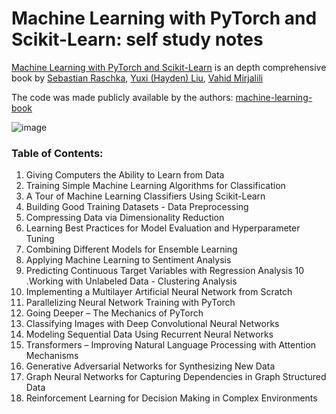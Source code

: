 # **Machine Learning with PyTorch and Scikit-Learn: self study notes**
[Machine Learning with PyTorch and Scikit-Learn](https://www.amazon.it/Machine-Learning-PyTorch-Scikit-Learn-learning/dp/1801819319/ref=sr_1_1?__mk_it_IT=%C3%85M%C3%85%C5%BD%C3%95%C3%91&crid=198UUFR2XH95K&dib=eyJ2IjoiMSJ9.4Z8JfPFP7t9MJeaCTKmw3stw4djQ4baY6ayTdubfs7YjYGYO41ZM1eRCR4p8ewgX0p4-qVve3QrNAmbVZ8v84EcWlMYjxiI_hTCsVXSYPeXlIEgakm99duqFLBqXoWJFjCxBPMx5pZLVTXzlEQtozG-yeSVuPSo-UPF1Ols0vddv1RoAW5N0HLT8qmqDUqHRFKE1L_KR2vK0rZpmob2gg4z5_Vcew9zDsegqDYRKq5Q.mIoytnzmF3vY9g8tuIEG3SPedsNnDyb0v8TLQZ1lIds&dib_tag=se&keywords=Sebastian+Raschka&qid=1712225896&s=books&sprefix=sebastian+raschka%2Cstripbooks%2C161&sr=1-1#books-entity-teaser) is an depth comprehensive book by [Sebastian Raschka](https://sebastianraschka.com/), [Yuxi (Hayden) Liu](https://www.amazon.it/stores/Yuxi-%28Hayden%29-Liu/author/B073BQZXMT?ref=lp_508738031_1_11&isDramIntegrated=true&shoppingPortalEnabled=true), [Vahid Mirjalili](https://vahidmirjalili.com/)

The code was made publicly available by the authors: [machine-learning-book](https://github.com/rasbt/machine-learning-book)


![image](https://github.com/Kmohamedalie/Machine-Learning-with-PyTorch-and-Scikit-Learn/assets/63104472/682a6e49-e613-42c3-84dd-95a0ccc52e3f)


### **Table of Contents:**
1. Giving Computers the Ability to Learn from Data
2. Training Simple Machine Learning Algorithms for Classification
3. A Tour of Machine Learning Classifiers Using Scikit-Learn
4. Building Good Training Datasets - Data Preprocessing
5. Compressing Data via Dimensionality Reduction
6. Learning Best Practices for Model Evaluation and Hyperparameter Tuning
7. Combining Different Models for Ensemble Learning
8. Applying Machine Learning to Sentiment Analysis
9. Predicting Continuous Target Variables with Regression Analysis
10 .Working with Unlabeled Data - Clustering Analysis
11. Implementing a Multilayer Artificial Neural Network from Scratch
12. Parallelizing Neural Network Training with PyTorch
13. Going Deeper – The Mechanics of PyTorch
14. Classifying Images with Deep Convolutional Neural Networks
15. Modeling Sequential Data Using Recurrent Neural Networks
16. Transformers – Improving Natural Language Processing with Attention Mechanisms
17. Generative Adversarial Networks for Synthesizing New Data
18. Graph Neural Networks for Capturing Dependencies in Graph Structured Data
19. Reinforcement Learning for Decision Making in Complex Environments

